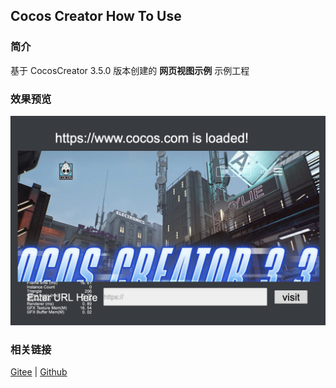 ## Cocos Creator How To Use

### 简介

基于 CocosCreator 3.5.0 版本创建的 **网页视图示例** 示例工程

### 效果预览
![image](../../../image/202203/2022030202.jpg)

### 相关链接
[Gitee](https://gitee.com/mirrors_cocos-creator/example-cases/tree/v2.4.3/assets/cases/02_ui/10_webview) | [Github](https://github.com/cocos-creator/example-cases/tree/v2.4.3/assets/cases/02_ui/10_webview)